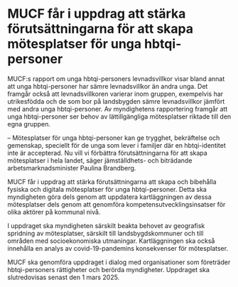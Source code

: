 # MUCF får i uppdrag att stärka förutsättningarna för att skapa mötesplatser för unga hbtqi-personer

MUCF:s rapport om unga hbtqi\-personers levnadsvillkor visar bland annat att unga hbtqi\-personer har sämre levnadsvillkor än andra unga. Det framgår också att levnadsvillkoren varierar inom gruppen, exempelvis har utrikesfödda och de som bor på landsbygden sämre levnadsvillkor jämfört med andra unga hbtqi\-personer. Av myndighetens rapportering framgår att unga hbtqi\-personer ser behov av lättillgängliga mötesplatser riktade till den egna gruppen.

– Mötesplatser för unga hbtqi\-personer kan ge trygghet, bekräftelse och gemenskap, speciellt för de unga som lever i familjer där en hbtqi\-identitet inte är accepterad. Nu vill vi förbättra förutsättningarna för att skapa mötesplatser i hela landet, säger jämställdhets\- och biträdande arbetsmarknadsminister Paulina Brandberg.

MUCF får i uppdrag att stärka förutsättningarna att skapa och bibehålla fysiska och digitala mötesplatser för unga hbtqi\-personer. Detta ska myndigheten göra dels genom att uppdatera kartläggningen av dessa mötesplatser dels genom att genomföra kompetensutvecklingsinsatser för olika aktörer på kommunal nivå.

I uppdraget ska myndigheten särskilt beakta behovet av geografisk spridning av mötesplatser, särskilt till landsbygdskommuner och till områden med socioekonomiska utmaningar. Kartläggningen ska också innehålla en analys av covid\-19\-pandemins konsekvenser för mötesplatser.

MUCF ska genomföra uppdraget i dialog med organisationer som företräder hbtqi\-personers rättigheter och berörda myndigheter. Uppdraget ska slutredovisas senast den 1 mars 2025\.
